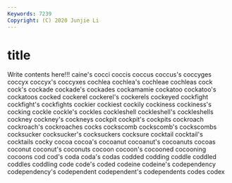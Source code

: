 ```yaml
---
Keywords: 7239
Copyright: (C) 2020 Junjie Li
---
```


# title

Write contents here!!!
caine's 
cocci 
coccis 
coccus 
coccus's 
coccyges 
coccyx 
coccyx's 
coccyxes
cochlea 
cochlea's 
cochleae 
cochleas 
cock 
cock's 
cockade 
cockade's 
cockades 
cockamamie
cockatoo 
cockatoo's 
cockatoos 
cocked 
cockerel 
cockerel's 
cockerels 
cockeyed 
cockfight 
cockfight's
cockfights 
cockier 
cockiest 
cockily 
cockiness 
cockiness's 
cocking 
cockle 
cockle's 
cockles
cockleshell 
cockleshell's 
cockleshells 
cockney 
cockney's 
cockneys 
cockpit 
cockpit's 
cockpits 
cockroach
cockroach's 
cockroaches 
cocks 
cockscomb 
cockscomb's 
cockscombs 
cocksucker 
cocksucker's 
cocksuckers 
cocksure
cocktail 
cocktail's 
cocktails 
cocky 
cocoa 
cocoa's 
cocoanut 
cocoanut's 
cocoanuts 
cocoas
coconut 
coconut's 
coconuts 
cocoon 
cocoon's 
cocooned 
cocooning 
cocoons 
cod 
cod's
coda 
coda's 
codas 
codded 
codding 
coddle 
coddled 
coddles 
coddling 
code
code's 
coded 
codeine 
codeine's 
codependency 
codependency's 
codependent 
codependent's 
codependents 
codes
codex 
